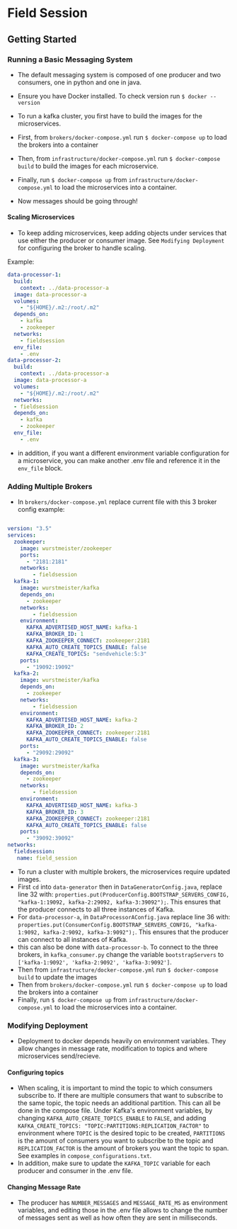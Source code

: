 # Field Session

## Getting Started

### Running a Basic Messaging System

- The default messaging system is composed of one producer and two consumers, one in python and one in java.

- Ensure you have Docker installed. To check version run `$ docker --version`

- To run a kafka cluster, you first have to build the images for the microservices.
- First, from `brokers/docker-compose.yml` run `$ docker-compose up` to load the brokers into a container
- Then, from `infrastructure/docker-compose.yml` run `$ docker-compose build` to build the images for each microservice.
- Finally, run `$ docker-compose up` from `infrastructure/docker-compose.yml` to load the microservices into a container.
- Now messages should be going through!


#### Scaling Microservices

- To keep adding microservices, keep adding objects under services that use either the producer or consumer image. See `Modifying Deployment` for configuring the broker to handle scaling.

Example:

``` yml
data-processor-1:
  build:
    context: ../data-processor-a
  image: data-processor-a
  volumes:
    - "${HOME}/.m2:/root/.m2"
  depends_on:
    - kafka
    - zookeeper
  networks:
    - fieldsession
  env_file:
    - .env
data-processor-2:
  build:
    context: ../data-processor-a
  image: data-processor-a
  volumes:
    - "${HOME}/.m2:/root/.m2"
  networks:
  - fieldsession
  depends_on:
    - kafka
    - zookeeper
  env_file:
    - .env
```

- in addition, if you want a different environment variable configuration for a microservice, you can make another .env file and reference it in the `env_file` block.

### Adding Multiple Brokers

- In `brokers/docker-compose.yml` replace current file with this 3 broker config example:

``` yml

version: "3.5"
services:
  zookeeper:
    image: wurstmeister/zookeeper
    ports:
      - "2181:2181"
    networks:
        - fieldsession
  kafka-1:
    image: wurstmeister/kafka
    depends_on:
      - zookeeper
    networks:
        - fieldsession
    environment:
      KAFKA_ADVERTISED_HOST_NAME: kafka-1
      KAFKA_BROKER_ID: 1
      KAFKA_ZOOKEEPER_CONNECT: zookeeper:2181
      KAFKA_AUTO_CREATE_TOPICS_ENABLE: false
      KAFKA_CREATE_TOPICS: "sendvehicle:5:3"
    ports:
      - "19092:19092"
  kafka-2:
    image: wurstmeister/kafka
    depends_on:
      - zookeeper
    networks:
        - fieldsession
    environment:
      KAFKA_ADVERTISED_HOST_NAME: kafka-2
      KAFKA_BROKER_ID: 2
      KAFKA_ZOOKEEPER_CONNECT: zookeeper:2181
      KAFKA_AUTO_CREATE_TOPICS_ENABLE: false
    ports:
      - "29092:29092"
  kafka-3:
    image: wurstmeister/kafka
    depends_on:
      - zookeeper
    networks:
        - fieldsession
    environment:
      KAFKA_ADVERTISED_HOST_NAME: kafka-3
      KAFKA_BROKER_ID: 3
      KAFKA_ZOOKEEPER_CONNECT: zookeeper:2181
      KAFKA_AUTO_CREATE_TOPICS_ENABLE: false
    ports:
      - "39092:39092"
networks:
  fieldsession:
   name: field_session
```

- To run a cluster with multiple brokers, the microservices require updated images.
- First `cd` into `data-generator` then in `DataGeneratorConfig.java`, replace line 32 with: `properties.put(ProducerConfig.BOOTSTRAP_SERVERS_CONFIG, "kafka-1:19092, kafka-2:29092, kafka-3:39092");`. This ensures that the producer connects to all three instances of Kafka.
- For `data-processor-a`, in `DataProcessorAConfig.java` replace line 36 with: `properties.put(ConsumerConfig.BOOTSTRAP_SERVERS_CONFIG, "kafka-1:9092, kafka-2:9092, kafka-3:9092");`. This ensures that the producer can connect to all instances of Kafka.
- this can also be done with `data-processor-b`. To connect to the three brokers, in `kafka_consumer.py` change the variable `bootstrapServers` to `['kafka-1:9092', 'kafka-2:9092', 'kafka-3:9092']`.
- Then from `infrastructure/docker-compose.yml` run `$ docker-compose build` to update the images
- Then from `brokers/docker-compose.yml` run `$ docker-compose up` to load the brokers into a container
- Finally, run `$ docker-compose up` from `infrastructure/docker-compose.yml` to load the microservices into a container.

### Modifying Deployment

- Deployment to docker depends heavily on environment variables. They allow changes in message rate, modification to topics and where microservices send/recieve.

#### Configuring topics

- When scaling, it is important to mind the topic to which consumers subscribe to. If there are multiple consumers that want to subscribe to the same topic, the topic needs an additional partition. This can all be done in the compose file. Under Kafka's environment variables, by changing `KAFKA_AUTO_CREATE_TOPICS_ENABLE` to `FALSE`, and adding `KAFKA_CREATE_TOPICS: "TOPIC:PARTITIONS:REPLICATION_FACTOR"` to environment where `TOPIC` is the desired topic to be created, `PARTITIONS` is the amount of consumers you want to subscribe to the topic and `REPLICATION_FACTOR` is the amount of brokers you want the topic to span. See examples in `compose_configurations.txt`.
- In addition, make sure to update the `KAFKA_TOPIC` variable for each producer and consumer in the .env file.

#### Changing Message Rate

- The producer has `NUMBER_MESSAGES` and `MESSAGE_RATE_MS` as environment variables, and editing those in the .env file allows to change the number of messages sent as well as how often they are sent in milliseconds.